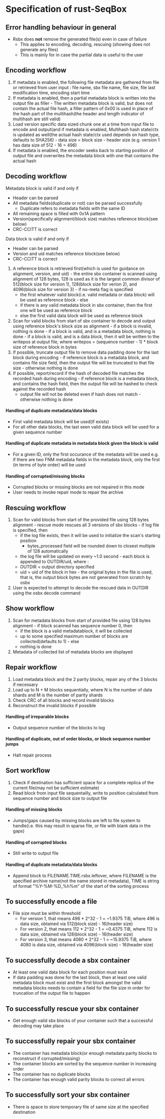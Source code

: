# Specification of rust-SeqBox

## Error handling behaviour in general
  - Rsbx does **not** remove the generated file(s) even in case of failure
    - This applies to encoding, decoding, rescuing (showing does not generate any files)
    - This is mainly for in case the partial data is useful to the user

## Encoding workflow
  1. If metadata is enabled, the following file metadata are gathered from file or retrieved from user input : file name, sbx file name, file size, file last modification time, encoding start time
  2. If metadata is enabled, then a partial metadata block is written into the output file as filler
    - The written metadata block is valid, but does not contain the actual file hash, a filler pattern of 0x00 is used in place of the hash part of the multihash(the header and length indicator of multihash are still valid)
  3. Load version specific data sized chunk one at a time from input file to encode and output(and if metadata is enabled, Multihash hash state/ctx is updated as well(the actual hash state/ctx used depends on hash type, defaults to SHA256)
    - data size = block size - header size (e.g. version 1 has data size of 512 - 16 = 496)
  4. If metadata is enabled, the encoder seeks back to starting position of output file and overwrites the metadata block with one that contains the actual hash

## Decoding workflow
Metadata block is valid if and only if
  - Header can be parsed
  - All metadata fields(duplicate or not) can be parsed successfully
    - Duplicate refers to metadata fields with the same ID
  - All remaining space is filled with 0x1A pattern
  - Version(specifically alignment/block size) matches reference block(see below)
  - CRC-CCITT is correct

Data block is valid if and only if
  - Header can be parsed
  - Version and uid matches reference block(see below)
  - CRC-CCITT is correct

  1. A reference block is retrieved first(which is used for guidance on alignment, version, and uid)
    - the entire sbx container is scanned using alignment of 128 bytes, 128 is used as it is the largest common divisor of 512(block size for version 1), 128(block size for verion 2), and 4096(block size for version 3)
    - if no-meta flag is specified
      - the first whatever valid block(i.e. valid metadata or data block) will be used as reference block
    - else
      - if there is any valid metadata block in sbx container, then the first one will be used as reference block
      - else the first valid data block will be used as reference block
  2. Scan for valid blocks from start of sbx container to decode and output using reference block's block size as alignment
    - if a block is invalid, nothing is done
    - if a block is valid, and is a metadata block, nothing is done
    - if a block is valid, and is a data block, then it will be written to the writepos at output file, where writepos = (sequence number - 1) * block size of reference block in bytes
  3. If possible, truncate output file to remove data padding done for the last block during encoding
    - if reference block is a metadata block, and contains file size field, then the output file will be truncated to that file size
    - otherwise nothing is done
  4. If possible, report/record if the hash of decoded file matches the recorded hash during encoding
    - if reference block is a metadata block, and contains the hash field, then the output file will be hashed to check against the recorded hash
      - output file will not be deleted even if hash does not match
    - otherwise nothing is done

#### Handling of duplicate metadata/data blocks
  - First valid metadata block will be used(if exists)
  - For all other data blocks, the last seen valid data block will be used for a given sequence number

#### Handling of duplicate metadata in metadata block given the block is valid
  - For a given ID, only the first occurance of the metadata will be used
    e.g. if there are two FNM metadata fields in the metadata block, only the first (in terms of byte order) will be used

#### Handling of corrupted/missing blocks
  - Corrupted blocks or missing blocks are not repaired in this mode
  - User needs to invoke repair mode to repair the archive

## Rescuing workflow
  1. Scan for valid blocks from start of the provided file using 128 bytes alignment
    - rescue mode rescues all 3 versions of sbx blocks
    - if log file is specified, then
      - if the log file exists, then it will be used to initialize the scan's starting position
        - bytes_processed field will be rounded down to closest multiple of 128 automatically
      - the log file will be updated on every ~1.0 second
    - each block is appended to OUTDIR/uid, where :
      - OUTDIR = output directory specified
      - uid    = uid of the block in hex
    - the original bytes in the file is used, that is, the output block bytes are not generated from scratch by osbx
  2. User is expected to attempt to decode the rescued data in OUTDIR using the osbx decode command

## Show workflow
  1. Scan for metadata blocks from start of provided file using 128 bytes alignment
    - if block scanned has sequence number 0, then
      - if the block is a valid metadatablock, it will be collected
      - up to some specified maximum number of blocks are collected(defaults to 1)
    - else
      - nothing is done
  2. Metadata of collected list of metadata blocks are displayed

## Repair workflow
  1. Load metadata block and the 2 parity blocks, repair any of the 3 blocks if necessary
  2. Load up to N + M blocks sequentially, where N is the number of data shards and M is the number of parity shards
  3. Check CRC of all blocks and record invalid blocks
  4. Reconstruct the invalid blocks if possible

#### Handling of irreparable blocks
  - Output sequence number of the blocks to log

#### Handling of duplicate, out of order blocks, or block sequence number jumps
  - Halt repair process

## Sort workflow
  1. Check if destination has sufficient space for a complete replica of the current file(may not be sufficient estimate)
  2. Read block from input file sequentailly, write to position calculated from sequence number and block size to output file

#### Handling of missing blocks
  - Jumps/gaps caused by missing blocks are left to file system to handle(i.e. this may result in sparse file, or file with blank data in the gaps)

#### Handling of corrupted blocks
  - Still write to output file

#### Handling of duplicate metadata/data blocks
  - Append block to FILENAME.TIME.rsbx.leftover, where FILENAME is the specified archive name(not the name stored in metadata), TIME is string of format "%Y-%M-%D_%h%m" of the start of the sorting process

## To successfully encode a file
  - File size must be within threshold
    - For version 1, that means  496 * 2^32 - 1 =  ~1.9375 TiB, where 496 is data size, obtained via 512(block size) - 16(header size)
    - For version 2, that means  112 * 2^32 - 1 =  ~0.4375 TiB, where 112 is data size, obtained via 128(block size) - 16(header size)
    - For version 3, that means 4080 * 2^32 - 1 = ~15.9375 TiB, where 4080 is data size, obtained via 4096(block size) - 16(header size)

## To successfully decode a sbx container
  - At least one valid data block for each position must exist
  - If data padding was done for the last block, then at least one valid metadata block must exist and the first block amongst the valid metadata blocks needs to contain a field for the file size in order for truncation of the output file to happen

## To successfully rescue your sbx container
  - Get enough valid sbx blocks of your container such that a successful decoding may take place

## To successfully repair your sbx container
  - The container has metadata block(or enough metadata parity blocks to reconstruct if corrupted/missing)
  - The container blocks are sorted by the sequence number in increasing order
  - The container has no duplicate blocks
  - The container has enough valid parity blocks to correct all errors

## To successfully sort your sbx container
  - There is space to store temporary file of same size at the specified destination
